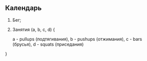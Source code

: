 ## Календарь

1. Бег; 
2. Занятия (a, b, c, d) { 

    a - pullups (подтягивания),
    b - pushups (отжимания),
    c - bars (брусья),
    d - squats (приседания)

}